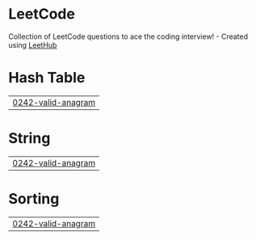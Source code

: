 # LeetCode
Collection of LeetCode questions to ace the coding interview! - Created using [LeetHub](https://github.com/QasimWani/LeetHub)


# Hash Table
|  |
| ------- |
| [0242-valid-anagram](https://github.com/nh037/LeetCode/tree/master/0242-valid-anagram) |
# String
|  |
| ------- |
| [0242-valid-anagram](https://github.com/nh037/LeetCode/tree/master/0242-valid-anagram) |
# Sorting
|  |
| ------- |
| [0242-valid-anagram](https://github.com/nh037/LeetCode/tree/master/0242-valid-anagram) |